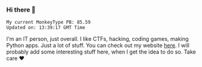 ### Hi there 👋
<!-- PB START -->
```
My current MonkeyType PB: 85.59
Updated on: 13:39:17 GMT Time
```
<!-- PB END -->
I'm an IT person, just overall. I like CTFs, hacking, coding games, making Python apps. Just a lot of stuff.
You can check out my website [here](https://skill3472.github.io/).
I will probably add some interesting stuff here, when I get the idea to do so. Take care ❤️
